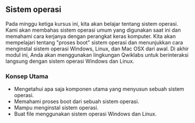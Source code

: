 ## Sistem operasi

Pada minggu ketiga kursus ini, kita akan belajar tentang sistem operasi. Kami akan membahas sistem operasi umum yang digunakan saat ini dan memahami cara kerjanya dengan perangkat keras komputer. Kita akan mempelajari tentang "proses boot" sistem operasi dan menunjukkan cara menginstal sistem operasi Windows, Linux, dan Mac OSX dari awal. Di akhir modul ini, Anda akan menggunakan lingkungan Qwiklabs untuk berinteraksi langsung dengan sistem operasi Windows dan Linux.

### Konsep Utama

* Mengetahui apa saja komponen utama yang menyusun sebuah sistem operasi.
* Memahami proses boot dari sebuah sistem operasi.
* Mampu menginstal sistem operasi.
* Buat file menggunakan sistem operasi Windows dan Linux.
